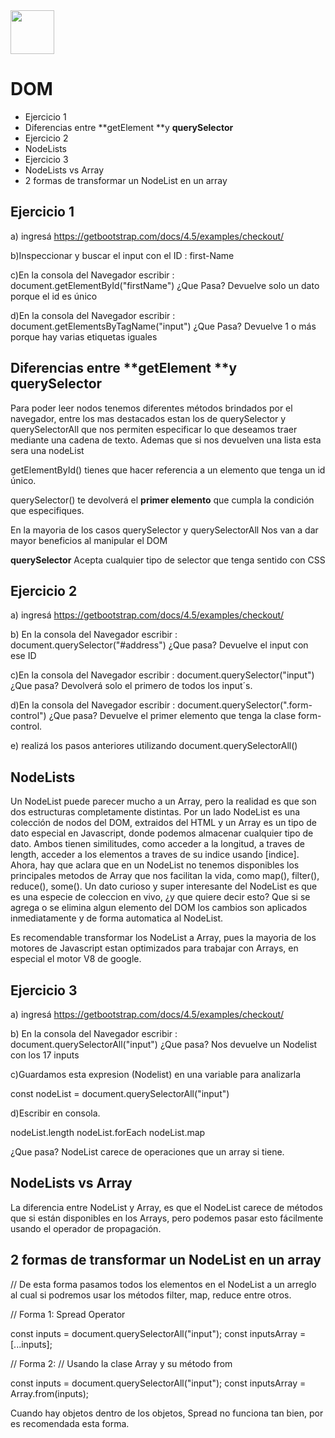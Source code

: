 <img  src='../logo.png' height='70px'>

# DOM   

* Ejercicio 1
* Diferencias entre **getElement **y **querySelector**
* Ejercicio 2
* NodeLists
* Ejercicio 3
* NodeLists vs Array
* 2 formas de transformar un NodeList en un array

## Ejercicio 1

a) ingresá
https://getbootstrap.com/docs/4.5/examples/checkout/

b)Inspeccionar y buscar el input con el ID : first-Name

c)En la consola del Navegador escribir :
document.getElementById("firstName") 
¿Que Pasa?
Devuelve solo un dato porque el id es único 

d)En la consola del Navegador escribir :
document.getElementsByTagName("input")
¿Que Pasa?
Devuelve 1 o más porque hay varias etiquetas iguales

## 	Diferencias entre **getElement **y **querySelector**
Para poder leer nodos tenemos diferentes métodos brindados por el navegador, entre los mas destacados estan los de querySelector y querySelectorAll que nos permiten especificar lo que deseamos traer mediante una cadena de texto. Ademas que si nos devuelven una lista esta sera una nodeList

getElementById() tienes que hacer referencia a un elemento que tenga un id único.

querySelector() te devolverá el **primer elemento** que cumpla la condición que especifiques.

En la mayoria de los casos querySelector y querySelectorAll
Nos van a dar mayor beneficios al manipular el DOM

**querySelector**
Acepta cualquier tipo de selector que tenga sentido con CSS

## Ejercicio 2
a) ingresá
https://getbootstrap.com/docs/4.5/examples/checkout/

b) En la consola del Navegador escribir :
document.querySelector("#address")
¿Que pasa?
Devuelve el input con ese ID

c)En la consola del Navegador escribir :
document.querySelector("input")
¿Que pasa?
Devolverá solo el primero de todos los input´s.

d)En la consola del Navegador escribir :
document.querySelector(".form-control")
¿Que pasa?
Devuelve el primer elemento que tenga la clase form-control.

e) realizá los pasos anteriores utilizando document.querySelectorAll()

## NodeLists

Un NodeList puede parecer mucho a un Array, pero la realidad es que son dos estructuras completamente distintas. Por un lado NodeList es una colección de nodos del DOM, extraidos del HTML y un Array es un tipo de dato especial en Javascript, donde podemos almacenar cualquier tipo de dato. Ambos tienen similitudes, como acceder a la longitud, a traves de length, acceder a los elementos a traves de su indice usando [indice]. Ahora, hay que aclara que en un NodeList no tenemos disponibles los principales metodos de Array que nos facilitan la vida, como map(), filter(), reduce(), some(). Un dato curioso y super interesante del NodeList es que es una especie de coleccion en vivo, ¿y que quiere decir esto? Que si se agrega o se elimina algun elemento del DOM los cambios son aplicados inmediatamente y de forma automatica al NodeList.

Es recomendable transformar los NodeList a Array, pues la mayoria de los motores de Javascript estan optimizados para trabajar con Arrays, en especial el motor V8 de google. 

## Ejercicio 3
a) ingresá
https://getbootstrap.com/docs/4.5/examples/checkout/

b) En la consola del Navegador escribir :
document.querySelectorAll("input")
¿Que pasa?
Nos devuelve un Nodelist con los 17 inputs

c)Guardamos esta expresion (Nodelist) en una variable para analizarla 

const nodeList = document.querySelectorAll("input")

d)Escribir en consola.

nodeList.length
nodeList.forEach
nodeList.map

¿Que pasa?
NodeList carece de operaciones que un array si tiene.

## NodeLists vs Array
La diferencia entre NodeList y Array, es que el NodeList carece de métodos que si están disponibles en los Arrays, pero podemos pasar esto fácilmente usando el operador de propagación.

## 2 formas de transformar un NodeList en un array

// De esta forma pasamos todos los elementos en el NodeList a un arreglo al cual si podremos usar los métodos filter, map, reduce entre otros. 


// Forma 1: Spread Operator

const inputs = document.querySelectorAll("input");
const inputsArray = [...inputs];

// Forma 2:
// Usando la clase Array y su método from

const inputs = document.querySelectorAll("input");
const inputsArray = Array.from(inputs);

Cuando hay objetos dentro de los objetos, Spread no funciona tan bien, por es recomendada esta forma.





